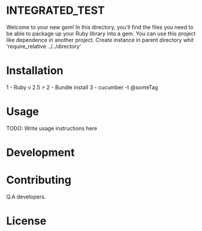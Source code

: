 # INTEGRATED_TEST

Welcome to your new gem! In this directory, you'll find the files you need to be able to package up your Ruby library into a gem. You can use this project like dependence in another project. Create instance in parent directory whit 'require_relative ../../directory'


# Installation

1 - Ruby v 2.5 >
2 - Bundle install 
3 - cucumber -t @someTag

# Usage

TODO: Write usage instructions here


# Development


# Contributing

Q.A developers.


# License
